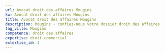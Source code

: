 ```yaml
---
url: Avocat droit des affaires Mougins
kw: Avocat droit des affaires Mougins
title: Avocat droit des affaires Mougins
description: Mougins - confiez-nous votre dossier droit des affaires
tag_ville: Mougins
competence: droit des affaires
expertise: droit-commercial
extertise_id: 4
---
```

